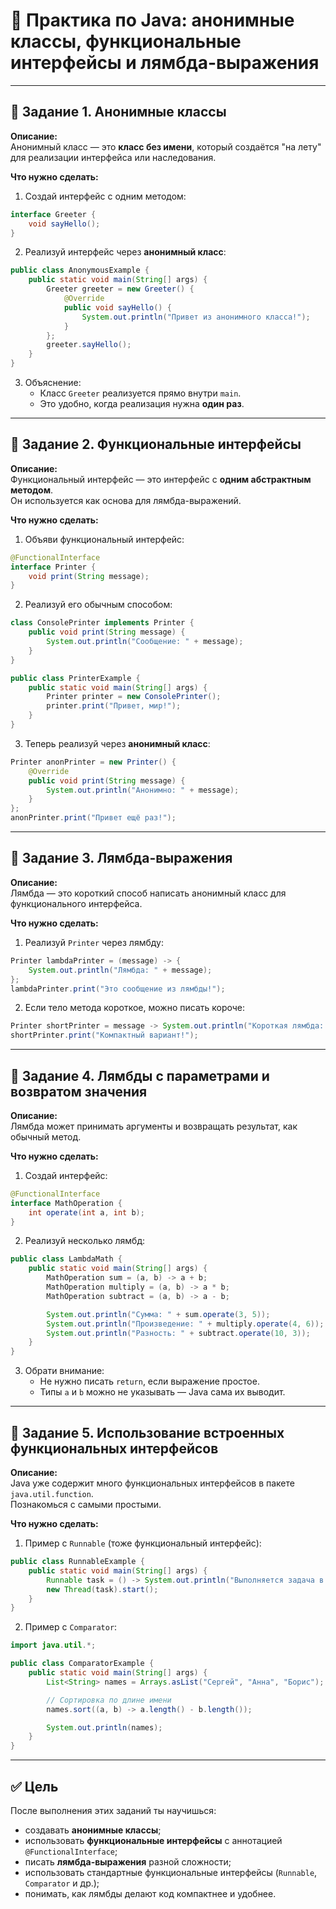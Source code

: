 # 🧠 Практика по Java: анонимные классы, функциональные интерфейсы и лямбда-выражения

---

## 🧩 Задание 1. Анонимные классы

**Описание:**  
Анонимный класс — это **класс без имени**, который создаётся "на лету" для реализации интерфейса или наследования.

**Что нужно сделать:**  
1. Создай интерфейс с одним методом:
```java
interface Greeter {
    void sayHello();
}
```

2. Реализуй интерфейс через **анонимный класс**:
```java
public class AnonymousExample {
    public static void main(String[] args) {
        Greeter greeter = new Greeter() {
            @Override
            public void sayHello() {
                System.out.println("Привет из анонимного класса!");
            }
        };
        greeter.sayHello();
    }
}
```

3. Объяснение:  
   - Класс `Greeter` реализуется прямо внутри `main`.  
   - Это удобно, когда реализация нужна **один раз**.

---

## 🧩 Задание 2. Функциональные интерфейсы

**Описание:**  
Функциональный интерфейс — это интерфейс с **одним абстрактным методом**.  
Он используется как основа для лямбда-выражений.

**Что нужно сделать:**  
1. Объяви функциональный интерфейс:
```java
@FunctionalInterface
interface Printer {
    void print(String message);
}
```

2. Реализуй его обычным способом:
```java
class ConsolePrinter implements Printer {
    public void print(String message) {
        System.out.println("Сообщение: " + message);
    }
}

public class PrinterExample {
    public static void main(String[] args) {
        Printer printer = new ConsolePrinter();
        printer.print("Привет, мир!");
    }
}
```

3. Теперь реализуй через **анонимный класс**:
```java
Printer anonPrinter = new Printer() {
    @Override
    public void print(String message) {
        System.out.println("Анонимно: " + message);
    }
};
anonPrinter.print("Привет ещё раз!");
```

---

## 🧩 Задание 3. Лямбда-выражения

**Описание:**  
Лямбда — это короткий способ написать анонимный класс для функционального интерфейса.

**Что нужно сделать:**  
1. Реализуй `Printer` через лямбду:
```java
Printer lambdaPrinter = (message) -> {
    System.out.println("Лямбда: " + message);
};
lambdaPrinter.print("Это сообщение из лямбды!");
```

2. Если тело метода короткое, можно писать короче:
```java
Printer shortPrinter = message -> System.out.println("Короткая лямбда: " + message);
shortPrinter.print("Компактный вариант!");
```

---

## 🧩 Задание 4. Лямбды с параметрами и возвратом значения

**Описание:**  
Лямбда может принимать аргументы и возвращать результат, как обычный метод.

**Что нужно сделать:**  
1. Создай интерфейс:
```java
@FunctionalInterface
interface MathOperation {
    int operate(int a, int b);
}
```

2. Реализуй несколько лямбд:
```java
public class LambdaMath {
    public static void main(String[] args) {
        MathOperation sum = (a, b) -> a + b;
        MathOperation multiply = (a, b) -> a * b;
        MathOperation subtract = (a, b) -> a - b;

        System.out.println("Сумма: " + sum.operate(3, 5));
        System.out.println("Произведение: " + multiply.operate(4, 6));
        System.out.println("Разность: " + subtract.operate(10, 3));
    }
}
```

3. Обрати внимание:  
   - Не нужно писать `return`, если выражение простое.  
   - Типы `a` и `b` можно не указывать — Java сама их выводит.

---

## 🧩 Задание 5. Использование встроенных функциональных интерфейсов

**Описание:**  
Java уже содержит много функциональных интерфейсов в пакете `java.util.function`.  
Познакомься с самыми простыми.

**Что нужно сделать:**  
1. Пример с `Runnable` (тоже функциональный интерфейс):
```java
public class RunnableExample {
    public static void main(String[] args) {
        Runnable task = () -> System.out.println("Выполняется задача в отдельном потоке!");
        new Thread(task).start();
    }
}
```

2. Пример с `Comparator`:
```java
import java.util.*;

public class ComparatorExample {
    public static void main(String[] args) {
        List<String> names = Arrays.asList("Сергей", "Анна", "Борис");

        // Сортировка по длине имени
        names.sort((a, b) -> a.length() - b.length());

        System.out.println(names);
    }
}
```

---

## ✅ Цель

После выполнения этих заданий ты научишься:
- создавать **анонимные классы**;
- использовать **функциональные интерфейсы** с аннотацией `@FunctionalInterface`;
- писать **лямбда-выражения** разной сложности;
- использовать стандартные функциональные интерфейсы (`Runnable`, `Comparator` и др.);
- понимать, как лямбды делают код компактнее и удобнее.
